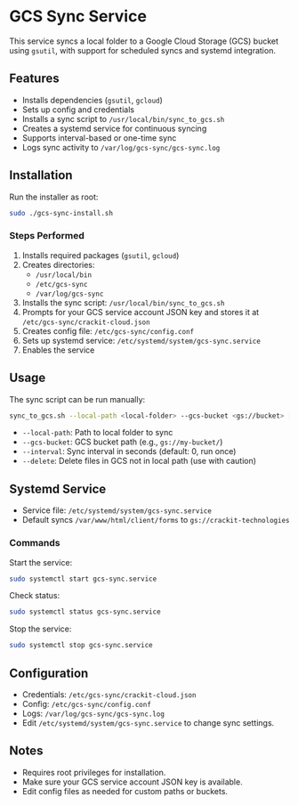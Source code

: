 # GCS Sync Service

This service syncs a local folder to a Google Cloud Storage (GCS) bucket using `gsutil`, with support for scheduled syncs and systemd integration.

## Features

- Installs dependencies (`gsutil`, `gcloud`)
- Sets up config and credentials
- Installs a sync script to `/usr/local/bin/sync_to_gcs.sh`
- Creates a systemd service for continuous syncing
- Supports interval-based or one-time sync
- Logs sync activity to `/var/log/gcs-sync/gcs-sync.log`

## Installation

Run the installer as root:

```sh
sudo ./gcs-sync-install.sh
```

### Steps Performed

1. Installs required packages (`gsutil`, `gcloud`)
2. Creates directories:
    - `/usr/local/bin`
    - `/etc/gcs-sync`
    - `/var/log/gcs-sync`
3. Installs the sync script: `/usr/local/bin/sync_to_gcs.sh`
4. Prompts for your GCS service account JSON key and stores it at `/etc/gcs-sync/crackit-cloud.json`
5. Creates config file: `/etc/gcs-sync/config.conf`
6. Sets up systemd service: `/etc/systemd/system/gcs-sync.service`
7. Enables the service

## Usage

The sync script can be run manually:

```sh
sync_to_gcs.sh --local-path <local-folder> --gcs-bucket <gs://bucket> [--interval <seconds>] [--delete]
```

- `--local-path`: Path to local folder to sync
- `--gcs-bucket`: GCS bucket path (e.g., `gs://my-bucket/`)
- `--interval`: Sync interval in seconds (default: 0, run once)
- `--delete`: Delete files in GCS not in local path (use with caution)

## Systemd Service

- Service file: `/etc/systemd/system/gcs-sync.service`
- Default syncs `/var/www/html/client/forms` to `gs://crackit-technologies`

### Commands

Start the service:

```sh
sudo systemctl start gcs-sync.service
```

Check status:

```sh
sudo systemctl status gcs-sync.service
```

Stop the service:

```sh
sudo systemctl stop gcs-sync.service
```

## Configuration

- Credentials: `/etc/gcs-sync/crackit-cloud.json`
- Config: `/etc/gcs-sync/config.conf`
- Logs: `/var/log/gcs-sync/gcs-sync.log`
- Edit `/etc/systemd/system/gcs-sync.service` to change sync settings.

## Notes

- Requires root privileges for installation.
- Make sure your GCS service account JSON key is available.
- Edit config files as needed for custom paths or buckets.
